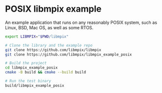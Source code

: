 POSIX libmpix example
=====================

An example application that runs on any reasonably POSIX system, such as Linux, BSD, Mac OS, as
well as some RTOS.

```sh
export LIBMPIX="$PWD/libmpix"

# Clone the library and the example repo
git clone https://github.com/libmpix/libmpix
git clone https://github.com/libmpix/libmpix_example_posix

# Build the project
cd libmpix_example_posix
cmake -B build && cmake --build build

# Run the test binary
build/libmpix_example_posix
```
